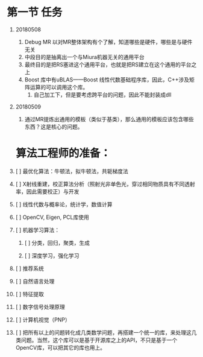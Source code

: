 # 第一节 任务

1. 20180508
   1. Debug MR 以对MR整体架构有个了解，知道哪些是硬件，哪些是与硬件无关
   2. 中段目的是抽离出一个与Miura机器无关的通用平台
   3. 最终目的是把RS塞进这个通用平台，也就是把RS建立在这个通用的平台之上
   4. Boost 库中有uBLAS——Boost 线性代数基础程序库，因此，C++涉及矩阵运算的可以调用这个库。
      1. 自己加工下，但是要考虑跨平台的问题，因此不能封装成dll
2. 20180509  
   1. 通过MR提炼出通用的模板（类似于基类），那么通用的模板应该包含哪些东西？这是核心的问题。

   # 算法工程师的准备：

3. [ ] 最优化算法：牛顿法，拟牛顿法，共轭梯度法

4. [ ] X射线重建，校正算法分析（照射光非单色光，穿过相同物质具有不同透射率，因此需要校正）与开发

5. [ ] 线性代数与概率论，统计学，数值计算

6. [ ] OpenCV, Eigen, PCL库使用

7. [ ] 机器学习算法：

   1. [ ] 分类，回归，聚类，生成

   2. [ ] 深度学习，强化学习

8. [ ] 推荐系统

9. [ ] 自然语言处理

10. [ ] 特征提取

11. [ ] 数字信号处理原理
12. [ ] 计算机视觉（PNP）
13. [ ] 把所有以上的问题转化成几类数学问题，再搭建一个统一的库，来处理这几类问题。当然，这个库可以是基于开源库之上的API，不只是基于一个OpenCV库，可以把其它的库也用上。



